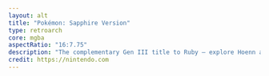 ```yaml
---
layout: alt
title: "Pokémon: Sapphire Version"
type: retroarch
core: mgba
aspectRatio: "16:7.75"
description: "The complementary Gen III title to Ruby — explore Hoenn and challenge the Elite Four."
credit: https://nintendo.com
---
```

